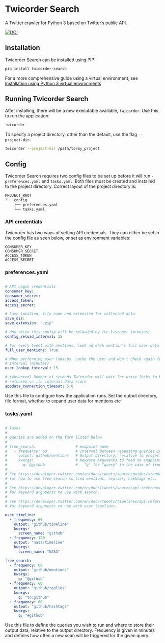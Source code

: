 # Twicorder Search
A Twitter crawler for Python 3 based on Twitter’s public API.

[![DOI](https://zenodo.org/badge/185946239.svg)](https://zenodo.org/badge/latestdoi/185946239)

## Installation
Twicorder Search can be installed using PIP:

```bash
pip install twicorder-search
```

For a more comprehensive guide using a virtual environment, see [Installation using Python 3 virtual environments](../master/INSTALL.md)

## Running Twicorder Search
After installing, there will be a new executable available, `twicorder`. Use this to run the application:
```bash
twicorder
```

To specify a project directory, other than the default, use the flag `--project-dir`:

```bash
twicorder --project-dir /path/to/my_project
```

## Config
Twicorder Search requires two config files to be set up before it will run - `preferences.yaml` and `tasks.yaml`. Both files must be created and installed to the project directory. Correct layout of the project directory is:

```bash
PROJECT_ROOT
└── config
    ├── preferences.yaml
    └── tasks.yaml
```

### API credentials
Twicorder has two ways of setting API credentials. They can either be set in the config file as seen below, or set as environment variables:

```
CONSUMER_KEY
CONSUMER_SECRET
ACCESS_TOKEN
ACCESS_SECRET
```

### preferences.yaml

```yaml

# API Login credentials
consumer_key:
consumer_secret:
access_token:
access_secret:

# Save location, file name and extension for collected data
save_dir:
save_extension: ".zip"

# How often this config will be reloaded by the listener (minutes)
config_reload_interval: 15

# For every tweet with mentions, look up each mention's full user data
full_user_mentions: True

# When performing user lookups, cache the user and don't check again for this
# interval (minutes)
user_lookup_interval: 15

# (Advanced) Number of seconds Twicorder will wait for write locks to be
# released on its internal data store
appdata_connection_timeout: 5.0

```

Use this file to configure how the application runs. Set the output directory, file format, whether to expand user data for mentions etc

### tasks.yaml

```yaml

# Tasks
#
# Queries are added on the form listed below.
#
# free_search:                  # endpoint name
#   - frequency: 60             # Interval between repeating queries in minutes
#     output: github/mentions   # Output directory, relative to project directory
#     kwargs:                   # Keyword Arguments to feed to endpoint
#       q: @github              #   "q" for "query" in the case of free_search
#
# See https://developer.twitter.com/en/docs/tweets/search/guides/standard-operators
# for how to use free search to find mentions, replies, hashtags etc.
#
# See https://developer.twitter.com/en/docs/tweets/search/api-reference/get-search-tweets
# for keyword arguments to use with search.
#
# See https://developer.twitter.com/en/docs/tweets/timelines/api-reference/get-statuses-user_timeline
# for keyword arguments to use with user timelines.

user_timeline:
  - frequency: 60
    output: "github/timeline"
    kwargs:
      screen_name: "github"
  - frequency: 120
    output: "nasa/timeline"
    kwargs:
      screen_name: "NASA"

free_search:
  - frequency: 60
    output: "github/mentions"
    kwargs:
      q: "@github"
  - frequency: 60
    output: "github/replies"
    kwargs:
      q: "to:github"
  - frequency: 60
    output: "github/hashtags"
    kwargs:
      q: "#github"

```

Use this file to define the queries you wish to run and where to store their output data, relative to the output directory. Frequency is given in minutes and defines how often a new scan will be triggered for the given query.
